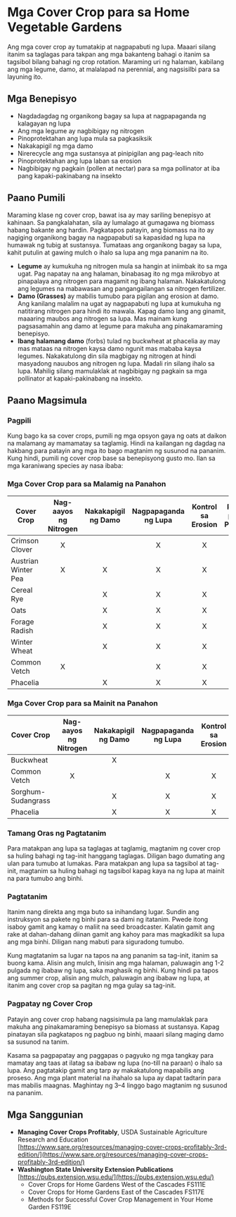 # Mga Cover Crop para sa Home Vegetable Gardens

Ang mga cover crop ay tumatakip at nagpapabuti ng lupa. Maaari silang itanim sa taglagas para takpan ang mga bakanteng bahagi o itanim sa tagsibol bilang bahagi ng crop rotation. Maraming uri ng halaman, kabilang ang mga legume, damo, at malalapad na perennial, ang nagsisilbi para sa layuning ito.

## Mga Benepisyo

- Nagdadagdag ng organikong bagay sa lupa at nagpapaganda ng kalagayan ng lupa
- Ang mga legume ay nagbibigay ng nitrogen
- Pinoprotektahan ang lupa mula sa pagkasiksik
- Nakakapigil ng mga damo
- Nirerecycle ang mga sustansya at pinipigilan ang pag-leach nito
- Pinoprotektahan ang lupa laban sa erosion
- Nagbibigay ng pagkain (pollen at nectar) para sa mga pollinator at iba pang kapaki-pakinabang na insekto

## Paano Pumili

Maraming klase ng cover crop, bawat isa ay may sariling benepisyo at kahinaan. Sa pangkalahatan, sila ay lumalago at gumagawa ng biomass habang bakante ang hardin. Pagkatapos patayin, ang biomass na ito ay nagiging organikong bagay na nagpapabuti sa kapasidad ng lupa na humawak ng tubig at sustansya. Tumataas ang organikong bagay sa lupa, kahit putulin at gawing mulch o ihalo sa lupa ang mga pananim na ito.

- **Legume** ay kumukuha ng nitrogen mula sa hangin at iniimbak ito sa mga ugat. Pag napatay na ang halaman, binabasag ito ng mga mikrobyo at pinapalaya ang nitrogen para magamit ng ibang halaman. Nakakatulong ang legumes na mabawasan ang pangangailangan sa nitrogen fertilizer.
- **Damo (Grasses)** ay mabilis tumubo para pigilan ang erosion at damo. Ang kanilang malalim na ugat ay nagpapabuti ng lupa at kumukuha ng natitirang nitrogen para hindi ito mawala. Kapag damo lang ang ginamit, maaaring maubos ang nitrogen sa lupa. Mas mainam kung pagsasamahin ang damo at legume para makuha ang pinakamaraming benepisyo.
- **Ibang halamang damo** (forbs) tulad ng buckwheat at phacelia ay may mas mataas na nitrogen kaysa damo ngunit mas mababa kaysa legumes. Nakakatulong din sila magbigay ng nitrogen at hindi masyadong nauubos ang nitrogen ng lupa. Madali rin silang ihalo sa lupa. Mahilig silang mamulaklak at nagbibigay ng pagkain sa mga pollinator at kapaki-pakinabang na insekto.

## Paano Magsimula

### Pagpili

Kung bago ka sa cover crops, pumili ng mga opsyon gaya ng oats at daikon na malamang ay mamamatay sa taglamig. Hindi na kailangan ng dagdag na hakbang para patayin ang mga ito bago magtanim ng susunod na pananim. Kung hindi, pumili ng cover crop base sa benepisyong gusto mo. Ilan sa mga karaniwang species ay nasa ibaba:

### Mga Cover Crop para sa Malamig na Panahon

| Cover Crop           | Nag-aayos ng Nitrogen | Nakakapigil ng Damo | Nagpapaganda ng Lupa | Kontrol sa Erosion | Pagkain para sa Pollinator |
|----------------------|:--------------------:|:-------------------:|:--------------------:|:------------------:|:--------------------------:|
| Crimson Clover       | X                    |                     | X                    | X                  |                            |
| Austrian Winter Pea  | X                    | X                   | X                    | X                  |                            |
| Cereal Rye           |                      | X                   | X                    | X                  |                            |
| Oats                 |                      | X                   | X                    | X                  |                            |
| Forage Radish        |                      | X                   | X                    | X                  |                            |
| Winter Wheat         |                      | X                   | X                    | X                  |                            |
| Common Vetch         | X                    |                     | X                    | X                  |                            |
| Phacelia             |                      | X                   | X                    | X                  | X                          |

### Mga Cover Crop para sa Mainit na Panahon

| Cover Crop           | Nag-aayos ng Nitrogen | Nakakapigil ng Damo | Nagpapaganda ng Lupa | Kontrol sa Erosion | Pagkain para sa Pollinator |
|----------------------|:--------------------:|:-------------------:|:--------------------:|:------------------:|:--------------------------:|
| Buckwheat            |                      | X                   |                      |                    | X                          |
| Common Vetch         | X                    |                     | X                    | X                  |                            |
| Sorghum-Sudangrass   |                      | X                   | X                    | X                  |                            |
| Phacelia             |                      | X                   | X                    | X                  | X                          |

### Tamang Oras ng Pagtatanim

Para matakpan ang lupa sa taglagas at taglamig, magtanim ng cover crop sa huling bahagi ng tag-init hanggang taglagas. Diligan bago dumating ang ulan para tumubo at lumakas. Para matakpan ang lupa sa tagsibol at tag-init, magtanim sa huling bahagi ng tagsibol kapag kaya na ng lupa at mainit na para tumubo ang binhi.

### Pagtatanim

Itanim nang direkta ang mga buto sa inihandang lugar. Sundin ang instruksyon sa pakete ng binhi para sa dami ng itatanim. Pwede itong isaboy gamit ang kamay o maliit na seed broadcaster. Kalatin gamit ang rake at dahan-dahang diinan gamit ang kahoy para mas magkadikit sa lupa ang mga binhi. Diligan nang mabuti para siguradong tumubo.

Kung magtatanim sa lugar na tapos na ang pananim sa tag-init, itanim sa buong kama. Alisin ang mulch, linisin ang mga halaman, paluwagin ang 1-2 pulgada ng ibabaw ng lupa, saka maghasik ng binhi. Kung hindi pa tapos ang summer crop, alisin ang mulch, paluwagin ang ibabaw ng lupa, at itanim ang cover crop sa pagitan ng mga gulay sa tag-init.

### Pagpatay ng Cover Crop

Patayin ang cover crop habang nagsisimula pa lang mamulaklak para makuha ang pinakamaraming benepisyo sa biomass at sustansya. Kapag pinatayan sila pagkatapos ng pagbuo ng binhi, maaari silang maging damo sa susunod na tanim.

Kasama sa pagpapatay ang paggapas o pagyuko ng mga tangkay para mamatay ang taas at ilatag sa ibabaw ng lupa (no-till na paraan) o ihalo sa lupa. Ang pagtatakip gamit ang tarp ay makakatulong mapabilis ang proseso. Ang mga plant material na ihahalo sa lupa ay dapat tadtarin para mas mabilis maagnas. Maghintay ng 3–4 linggo bago magtanim ng susunod na pananim.

## Mga Sanggunian

- **Managing Cover Crops Profitably**, USDA Sustainable Agriculture Research and Education  
  [https://www.sare.org/resources/managing-cover-crops-profitably-3rd-edition/](https://www.sare.org/resources/managing-cover-crops-profitably-3rd-edition/)
- **Washington State University Extension Publications**  
  [https://pubs.extension.wsu.edu/](https://pubs.extension.wsu.edu/)
    - Cover Crops for Home Gardens West of the Cascades FS111E
    - Cover Crops for Home Gardens East of the Cascades FS117E
    - Methods for Successful Cover Crop Management in Your Home Garden FS119E
